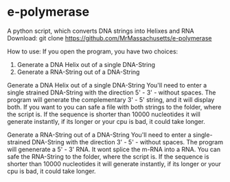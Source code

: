 # e-polymerase
A python script, which converts DNA strings into Helixes and RNA
Download: git clone https://github.com/MrMassachusetts/e-polymerase

How to use:
If you open the program, you have two choices:
1. Generate a DNA Helix out of a single DNA-String
2. Generate a RNA-String out of a DNA-String

Generate a DNA Helix out of a single DNA-String
You'll need to enter a single strained DNA-String with the direction 5' - 3' - without spaces. The program will generate the complementary 3' - 5' string, and it will display both. If you want to you can safe a file with both strings to the folder, where the script is. If the sequence is shorter than 10000 nucleotides it will generate instantly, if its longer or your cpu is bad, it could take longer.

Generate a RNA-String out of a DNA-String
You'll need to enter a single-strained DNA-String with the direction 3' - 5' - without spaces. The program will genenerate a 5' - 3' RNA. It wont splice the m-RNA into a RNA. You can safe the RNA-String to the folder, where the script is. If the sequence is shorter than 10000 nucleotides it will generate instantly, if its longer or your cpu is bad, it could take longer.
